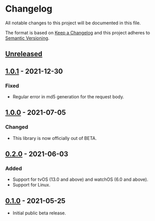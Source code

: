 # Changelog
All notable changes to this project will be documented in this file.

The format is based on [Keep a Changelog](http://keepachangelog.com/en/1.0.0/)
and this project adheres to [Semantic Versioning](http://semver.org/spec/v2.0.0.html).

## [Unreleased](https://github.com/pusher/pusher-http-swift/compare/1.0.1...HEAD)

## [1.0.1](https://github.com/pusher/pusher-http-swift/compare/1.0.0...1.0.1) - 2021-12-30

### Fixed

- Regular error in md5 generation for the request body.

## [1.0.0](https://github.com/pusher/pusher-http-swift/compare/0.2.0...1.0.0) - 2021-07-05

### Changed

- This library is now officially out of BETA.

## [0.2.0](https://github.com/pusher/pusher-http-swift/compare/0.1.0...0.2.0) - 2021-06-03

### Added

- Support for tvOS (13.0 and above) and watchOS (6.0 and above).
- Support for Linux.

## [0.1.0](https://github.com/pusher/pusher-http-swift/compare/3f4c2e8...0.1.0) - 2021-05-25

- Initial public beta release.
